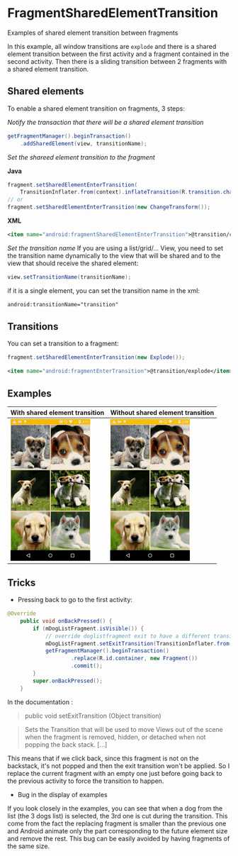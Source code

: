 # FragmentSharedElementTransition
Examples of shared element transition between fragments

In this example, all window transitions are `explode` and there is a shared element transition between the first activity and a fragment contained in the second activity. Then there is a sliding transition between 2 fragments with a shared element transition.

## Shared elements
To enable a shared element transition on fragments, 3 steps:

*Notify the transaction that there will be a shared element transition*
```java
getFragmentManager().beginTransaction()
    .addSharedElement(view, transitionName);
```

*Set the shareed element transition to the fragment*

__Java__
```java
fragment.setSharedElementEnterTransition(
    TransitionInflater.from(context).inflateTransition(R.transition.change_transform));
// or
fragment.setSharedElementEnterTransition(new ChangeTransform());
```
__XML__
```xml
<item name="android:fragmentSharedElementEnterTransition">@transition/change_transform</item>
```

*Set the transition name*
If you are using a list/grid/... View, you need to set the transition name dynamically to the view that will be shared and to the view that should receive the shared element:
```java
view.setTransitionName(transitionName);
```
if it is a single element, you can set the transition name in the xml:
```xml
android:transitionName="transition"
```

## Transitions
You can set a transition to a fragment:
```java
fragment.setSharedElementEnterTransition(new Explode());
```
```xml
<item name="android:fragmentEnterTransition">@transition/explode</item>
```

## Examples

With shared element transition | Without shared element transition
------------ |  -------------
![Demo](images/githubfragmentsharedtransition.gif) | ![Demo](images/githubfragmenttransition.gif)

## Tricks
- Pressing back to go to the first activity:
```java
@Override
    public void onBackPressed() {
        if (mDogListFragment.isVisible()) {
            // override doglistfragment exit to have a different transition
            mDogListFragment.setExitTransition(TransitionInflater.from(this).inflateTransition(R.transition.slide_bottom));
            getFragmentManager().beginTransaction()
                    .replace(R.id.container, new Fragment())
                    .commit();
        }
        super.onBackPressed();
    }
```
In the documentation : 
> public void setExitTransition (Object transition)

> Sets the Transition that will be used to move Views out of the scene when the fragment is removed, hidden, or detached when not popping the back stack. [...]

This means that if we click back, since this fragment is not on the backstack, it's not popped and then the exit transition won't be applied. So I replace the current fragment with an empty one just before going back to the previous activity to force the transition to happen.
 
- Bug in the display of examples

If you look closely in the examples, you can see that when a dog from the list (the 3 dogs list) is selected, the 3rd one is cut during the transition. This come from the fact the replacing fragment is smaller than the previous one and Android animate only the part corresponding to the future element size and remove the rest. This bug can be easily avoided by having fragments of the same size.
